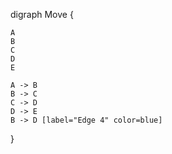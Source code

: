 digraph Move {

    A
    B
    C
    D
    E

    A -> B
    B -> C
    C -> D
    D -> E
    B -> D [label="Edge 4" color=blue]

}
